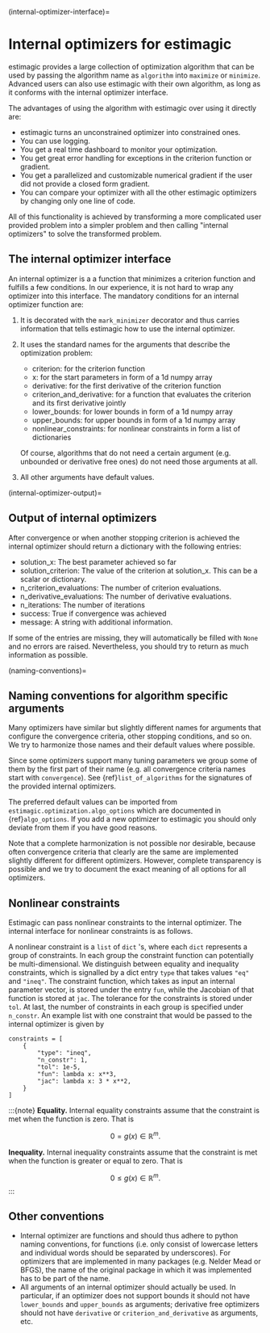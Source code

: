(internal-optimizer-interface)=

# Internal optimizers for estimagic

estimagic provides a large collection of optimization algorithm that can be
used by passing the algorithm name as `algorithm` into `maximize` or `minimize`.
Advanced users can also use estimagic with their own algorithm, as long as it
conforms with the internal optimizer interface.

The advantages of using the algorithm with estimagic over using it directly are:

- estimagic turns an unconstrained optimizer into constrained ones.
- You can use logging.
- You get a real time dashboard to monitor your optimization.
- You get great error handling for exceptions in the criterion function or gradient.
- You get a parallelized and customizable numerical gradient if the user did not provide
  a closed form gradient.
- You can compare your optimizer with all the other estimagic optimizers by changing
  only one line of code.

All of this functionality is achieved by transforming a more complicated user provided
problem into a simpler problem and then calling "internal optimizers" to solve the
transformed problem.

## The internal optimizer interface

An internal optimizer is a a function that minimizes a criterion function and fulfills
a few conditions. In our experience, it is not hard to wrap any optimizer into
this interface. The mandatory conditions for an internal optimizer function are:

1. It is decorated with the `mark_minimizer` decorator and thus carries
   information that tells estimagic how to use the internal optimizer.

2. It uses the standard names for the arguments that describe the optimization problem:

   - criterion: for the criterion function
   - x: for the start parameters in form of a 1d numpy array
   - derivative: for the first derivative of the criterion function
   - criterion_and_derivative: for a function that evaluates the criterion and its
     first derivative jointly
   - lower_bounds: for lower bounds in form of a 1d numpy array
   - upper_bounds: for upper bounds in form of a 1d numpy array
   - nonlinear_constraints: for nonlinear constraints in form a list of dictionaries

   Of course, algorithms that do not need a certain argument (e.g. unbounded or
   derivative free ones) do not need those arguments at all.

3. All other arguments have default values.

(internal-optimizer-output)=

## Output of internal optimizers

After convergence or when another stopping criterion is achieved the internal optimizer
should return a dictionary with the following entries:

- solution_x: The best parameter achieved so far
- solution_criterion: The value of the criterion at solution_x. This can be a scalar
  or dictionary.
- n_criterion_evaluations: The number of criterion evaluations.
- n_derivative_evaluations: The number of derivative evaluations.
- n_iterations: The number of iterations
- success: True if convergence was achieved
- message: A string with additional information.

If some of the entries are missing, they will automatically be filled with `None` and
no errors are raised. Nevertheless, you should try to return as much information as
possible.

(naming-conventions)=

## Naming conventions for algorithm specific arguments

Many optimizers have similar but slightly different names for arguments that configure
the convergence criteria, other stopping conditions, and so on. We try to harmonize
those names and their default values where possible.

Since some optimizers support many tuning parameters we group some of them by the
first part of their name (e.g. all convergence criteria names start with
`convergence`). See {ref}`list_of_algorithms` for the signatures of the provided
internal optimizers.

The preferred default values can be imported from
`estimagic.optimization.algo_options` which are documented in {ref}`algo_options`.
If you add a new optimizer to estimagic you should only deviate from them if you have
good reasons.

Note that a complete harmonization is not possible nor desirable, because often
convergence criteria that clearly are the same are implemented slightly different for
different optimizers. However, complete transparency is possible and we try to document
the exact meaning of all options for all optimizers.

## Nonlinear constraints

Estimagic can pass nonlinear constraints to the internal optimizer. The internal
interface for nonlinear constraints is as follows.

A nonlinear constraint is a `list` of `dict` 's, where each `dict` represents a
group of constraints. In each group the constraint function can potentially be
multi-dimensional. We distinguish between equality and inequality constraints, which is
signalled by a dict entry `type` that takes values `"eq"` and `"ineq"`. The
constraint function, which takes as input an internal parameter vector, is stored under
the entry `fun`, while the Jacobian of that function is stored at `jac`. The
tolerance for the constraints is stored under `tol`. At last, the number of
constraints in each group is specified under `n_constr`. An example list with one
constraint that would be passed to the internal optimizer is given by

```
constraints = [
    {
        "type": "ineq",
        "n_constr": 1,
        "tol": 1e-5,
        "fun": lambda x: x**3,
        "jac": lambda x: 3 * x**2,
    }
]
```

:::{note}
**Equality.** Internal equality constraints assume that the constraint is met when the function is
zero. That is

$$
0 = g(x) \in \mathbb{R}^m .
$$

**Inequality.** Internal inequality constraints assume that the constraint is met when the function is
greater or equal to zero. That is

$$
0 \leq g(x) \in \mathbb{R}^m .
$$
:::

## Other conventions

- Internal optimizer are functions and should thus adhere to python naming conventions,
  for functions (i.e. only consist of lowercase letters and individual words should be
  separated by underscores). For optimizers that are implemented in many packages
  (e.g. Nelder Mead or BFGS), the name of the original package in which it was
  implemented has to be part of the name.
- All arguments of an internal optimizer should actually be used. In particular, if an
  optimizer does not support bounds it should not have `lower_bounds` and
  `upper_bounds` as arguments; derivative free optimizers should not have
  `derivative` or `criterion_and_derivative` as arguments, etc.
